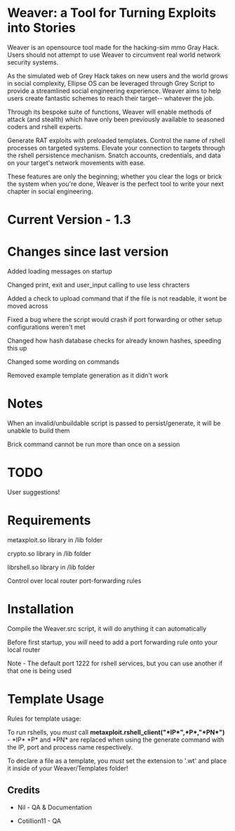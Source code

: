# Weaver: a Tool for Turning Exploits into Stories

Weaver is an opensource tool made for the hacking-sim mmo Gray Hack. Users should not attempt to use Weaver
to circumvent real world network security systems. 

As the simulated web of Grey Hack takes on new users and the world grows in social complexity, Ellipse OS
can be leveraged through Grey Script to provide a streamlined social engineering experience. Weaver aims to
help users create fantastic schemes to reach their target-- whatever the job.

Through its bespoke suite of functions, Weaver will enable methods of attack (and stealth) which have only
been previously available to seasoned coders and rshell experts. 

Generate RAT exploits with preloaded templates.
Control the name of rshell processes on targeted systems.
Elevate your connection to targets through the rshell persistence mechanism.
Snatch accounts, credentials, and data on your target's network movements with ease.

These features are only the beginning; whether you clear the logs or brick the system when you're done,
Weaver is the perfect tool to write your next chapter in social engineering.

# Current Version - 1.3


# Changes since last version
Added loading messages on startup

Changed print, exit and user_input calling to use less chracters

Added a check to upload command that if the file is not readable, it wont be moved across

Fixed a bug where the script would crash if port forwarding or other setup configurations weren't met

Changed how hash database checks for already known hashes, speeding this up

Changed some wording on commands

Removed example template generation as it didn't work


# Notes
When an invalid/unbuildable script is passed to persist/generate, it will be unabkle to build them

Brick command cannot be run more than once on a session

# TODO
User suggestions!


# Requirements
metaxploit.so library in /lib folder

crypto.so library in /lib folder

librshell.so library in /lib folder

Control over local router port-forwarding rules


# Installation
Compile the Weaver.src script, it will do anything it can automatically

Before first startup, you *will* need to add a port forwarding rule onto your local router

Note - The default port 1222 for rshell services, but you can use another if that one is being used

# Template Usage
Rules for template usage:

To run rshells, you *must* call **metaxploit.rshell_client("\*IP\*",\*P\*,"\*PN\*")** - \*IP\* \*P\* and \*PN\* are replaced when using the generate command with the IP, port and process name respectively.

To declare a file as a template, you *must* set the extension to '.wt' and place it inside of your Weaver/Templates folder!

## Credits

+ Nil - QA & Documentation

+ Cotillion11 - QA
